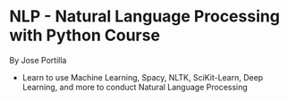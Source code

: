 # NLP - Natural Language Processing with Python Course

By Jose Portilla

- Learn to use Machine Learning, Spacy, NLTK, SciKit-Learn, Deep Learning, and more to conduct Natural Language Processing

